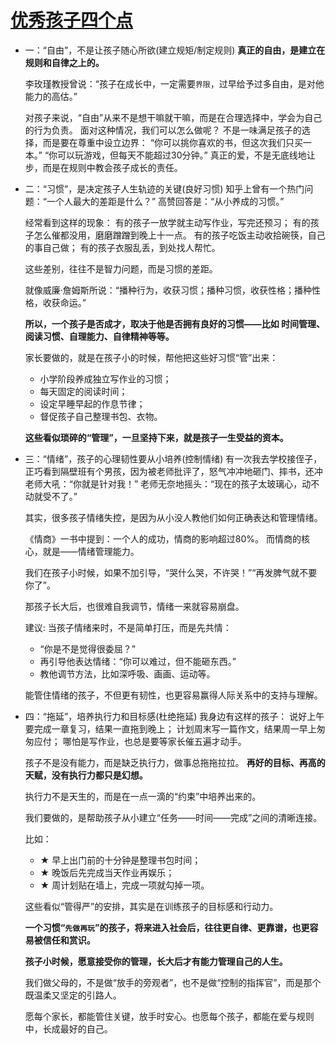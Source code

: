 # [优秀孩子四个点](https://mp.weixin.qq.com/s/Ulgt1jCa1daQmIOfoMGrYg)
  + 一：“自由”，不是让孩子随心所欲(建立规矩/制定规则)
    **真正的自由，是建立在规则和自律之上的。**
    
    李玫瑾教授曾说：“孩子在成长中，一定需要`界限`，过早给予过多自由，是对他能力的高估。”
    
    对孩子来说，“自由”从来不是想干嘛就干嘛，而是在合理选择中，学会为自己的行为负责。
    面对这种情况，我们可以怎么做呢？
    不是一味满足孩子的选择，而是要在尊重中设立边界：
      “你可以挑你喜欢的书，但这次我们只买一本。”
      “你可以玩游戏，但每天不能超过30分钟。”
      真正的爱，不是无底线地让步，而是在规则中教会孩子成长的责任。

  + 二：“习惯”，是决定孩子人生轨迹的关键(良好习惯)
    知乎上曾有一个热门问题：“一个人最大的差距是什么？”
    高赞回答是：“从小养成的习惯。”
    
    经常看到这样的现象：
      有的孩子一放学就主动写作业，写完还预习；
      有的孩子怎么催都没用，磨磨蹭蹭到晚上十一点。
      有的孩子吃饭主动收拾碗筷，自己的事自己做；
      有的孩子衣服乱丢，到处找人帮忙。
      
    这些差别，往往不是智力问题，而是习惯的差距。
    
    就像威廉·詹姆斯所说：“播种行为，收获习惯；播种习惯，收获性格；播种性格，收获命运。”
    
    **所以，一个孩子是否成才，取决于他是否拥有良好的习惯——比如 时间管理、阅读习惯、自理能力、自律精神等等。**

    家长要做的，就是在孩子小的时候，帮他把这些好习惯“管”出来：
      * 小学阶段养成独立写作业的习惯；
      * 每天固定的阅读时间；
      * 设定早睡早起的作息节律；
      * 督促孩子自己整理书包、衣物。

    **这些看似琐碎的“管理”，一旦坚持下来，就是孩子一生受益的资本。**

  + 三：“情绪”，孩子的心理韧性要从小培养(控制情绪)
    有一次我去学校接侄子，正巧看到隔壁班有个男孩，因为被老师批评了，怒气冲冲地砸门、摔书，还冲老师大吼：“你就是针对我！”
    老师无奈地摇头：“现在的孩子太玻璃心，动不动就受不了。”
    
    其实，很多孩子情绪失控，是因为从小没人教他们如何正确表达和管理情绪。

    《情商》一书中提到：一个人的成功，情商的影响超过80%。
    而情商的核心，就是——情绪管理能力。

    我们在孩子小时候，如果不加引导，“哭什么哭，不许哭！”“再发脾气就不要你了”。

    那孩子长大后，也很难自我调节，情绪一来就容易崩盘。

    建议:
      当孩子情绪来时，不是简单打压，而是先共情：
      + “你是不是觉得很委屈？”
      + 再引导他表达情绪：“你可以难过，但不能砸东西。”
      + 教他调节方法，比如深呼吸、画画、运动等。
      
    能管住情绪的孩子，不但更有韧性，也更容易赢得人际关系中的支持与理解。
  
  + 四：“拖延”，培养执行力和目标感(杜绝拖延)
    我身边有这样的孩子：
      说好上午要完成一章复习，结果一直拖到晚上；
      计划周末写一篇作文，结果周一早上匆匆应付；
      哪怕是写作业，也总是要等家长催五遍才动手。
      
    孩子不是没有能力，而是缺乏执行力，做事总拖拖拉拉。
    **再好的目标、再高的天赋，没有执行力都只是幻想。**

    执行力不是天生的，而是在一点一滴的“约束”中培养出来的。
    
    我们要做的，是帮助孩子从小建立“任务——时间——完成”之间的清晰连接。

    比如：
    + ★ 早上出门前的十分钟是整理书包时间；
    + ★ 晚饭后先完成当天作业再娱乐；
    + ★ 周计划贴在墙上，完成一项就勾掉一项。
    
    这些看似“管得严”的安排，其实是在训练孩子的目标感和行动力。

    **一个习惯“`先做再玩`”的孩子，将来进入社会后，往往更自律、更靠谱，也更容易被信任和赏识。**

    **孩子小时候，愿意接受你的管理，长大后才有能力管理自己的人生。**
    
    我们做父母的，不是做“放手的旁观者”，也不是做“控制的指挥官”，而是那个既温柔又坚定的引路人。
    
    愿每个家长，都能管住关键，放手时安心。也愿每个孩子，都能在爱与规则中，长成最好的自己。

